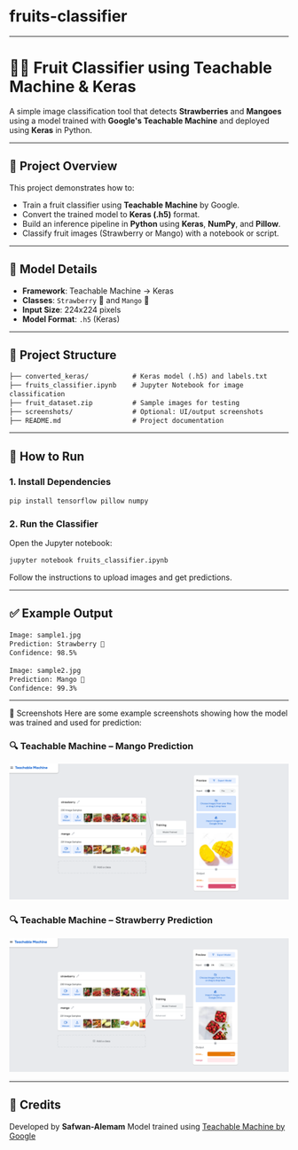# fruits-classifier
---
# 🍓🥭 Fruit Classifier using Teachable Machine & Keras

A simple image classification tool that detects **Strawberries** and **Mangoes** using a model trained with **Google's Teachable Machine** and deployed using **Keras** in Python.

---

## 📌 Project Overview

This project demonstrates how to:

* Train a fruit classifier using **Teachable Machine** by Google.
* Convert the trained model to **Keras (.h5)** format.
* Build an inference pipeline in **Python** using **Keras**, **NumPy**, and **Pillow**.
* Classify fruit images (Strawberry or Mango) with a notebook or script.

---

## 🧠 Model Details

* **Framework**: Teachable Machine → Keras
* **Classes**: `Strawberry` 🍓 and `Mango` 🥭
* **Input Size**: 224x224 pixels
* **Model Format**: `.h5` (Keras)

---

## 📂 Project Structure

```
├── converted_keras/           # Keras model (.h5) and labels.txt
├── fruits_classifier.ipynb    # Jupyter Notebook for image classification
├── fruit_dataset.zip          # Sample images for testing
├── screenshots/               # Optional: UI/output screenshots
├── README.md                  # Project documentation
```

---

## 🚀 How to Run

### 1. Install Dependencies

```bash
pip install tensorflow pillow numpy
```

### 2. Run the Classifier

Open the Jupyter notebook:

```bash
jupyter notebook fruits_classifier.ipynb
```

Follow the instructions to upload images and get predictions.

---

## ✅ Example Output

```
Image: sample1.jpg
Prediction: Strawberry 🍓
Confidence: 98.5%

Image: sample2.jpg
Prediction: Mango 🥭
Confidence: 99.3%
```

---

📸 Screenshots
Here are some example screenshots showing how the model was trained and used for prediction:

### 🔍 Teachable Machine – Mango Prediction

<img src="screenshoots/Mango.png" width="600"/>

### 🔍 Teachable Machine – Strawberry Prediction

<img src="screenshoots/Strawberry.png" width="600"/>

---

## 🤝 Credits

Developed by **Safwan-Alemam**
Model trained using [Teachable Machine by Google](https://teachablemachine.withgoogle.com/)
